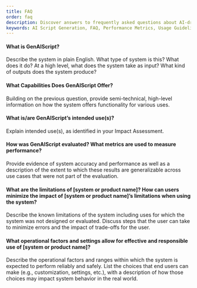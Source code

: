 ```yaml
---
title: FAQ
order: faq
description: Discover answers to frequently asked questions about AI-driven script generation, its applications, performance metrics, and usage guidelines.
keywords: AI Script Generation, FAQ, Performance Metrics, Usage Guidelines, Limitations
---
```


#### What is GenAIScript?

Describe the system in plain English. What type of system is this? What does it do? At a high level, what does the system take as input? What kind of outputs does the system produce?

#### What Capabilities Does GenAIScript Offer?

Building on the previous question, provide semi-technical, high-level information on how the system offers functionality for various uses.

#### What is/are GenAIScript’s intended use(s)?

Explain intended use(s), as identified in your Impact Assessment.

#### How was GenAIScript evaluated? What metrics are used to measure performance?

Provide evidence of system accuracy and performance as well as a description of the extent to which these results are generalizable across use cases that were not part of the evaluation.

#### What are the limitations of [system or product name]? How can users minimize the impact of [system or product name]’s limitations when using the system?

Describe the known limitations of the system including uses for which the system was not designed or evaluated. Discuss steps that the user can take to minimize errors and the impact of trade-offs for the user.

#### What operational factors and settings allow for effective and responsible use of [system or product name]?

Describe the operational factors and ranges within which the system is expected to perform reliably and safely. List the choices that end users can make (e.g., customization, settings, etc.), with a description of how those choices may impact system behavior in the real world.
